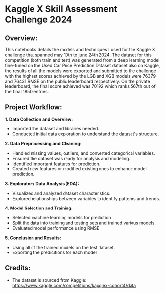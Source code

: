 # Kaggle X Skill Assessment Challenge 2024

## Overview:
This notebooks details the models and techniques I used for the Kaggle X challenge that spanned may 10th to june 24th 2024. The dataset for this competition (both train and test) was generated from a deep learning model fine-tuned on the Used Car Price Prediction Dataset dataset also on Kaggle, the results of all the models were exported and submitted to the challenge with the highest scores achieved by the LGB and XGB models were 76379 and 76431 RMSE on the public leaderboard respectively. On the private leaderboard, the final score achieved was 70192 which ranks 567th out of the final 1850 entries.

## Project Workflow:

**1. Data Collection and Overview:**
   - Imported the dataset and libraries needed.
   - Conducted initial data exploration to understand the dataset's structure.

**2. Data Preprocessing and Cleaning:**
   - Handled missing values, outliers, and converted categorical variables.
   - Ensured the dataset was ready for analysis and modeling.
   - Identified important features for prediction.
   - Created new features or modified existing ones to enhance model prediction.

**3. Exploratory Data Analysis (EDA):**
   - Visualized and analyzed dataset characteristics.
   - Explored relationships between variables to identify patterns and trends.

**4. Model Selection and Training:**
   - Selected machine learning models for prediction
   - Split the data into training and testing sets and trained various models.
   - Evaluated model performance using RMSE

**5. Conclusion and Results:**
   - Using all of the trained models on the test dataset.
   - Exporting the predicitions for each model

## Credits:
- The dataset is sourced from Kaggle: https://www.kaggle.com/competitions/kagglex-cohort4/data
